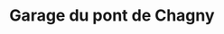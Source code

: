 ---
title: "Garage du pont de Chagny"
url: /varennes-vauzelles/garage-du-pont-de-chagny/
shop: réparation de voitures
---